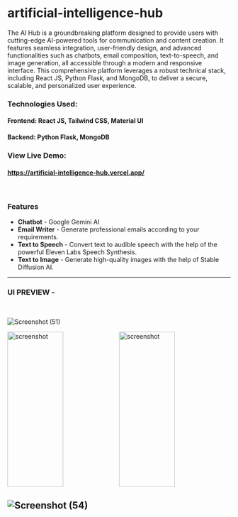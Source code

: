# artificial-intelligence-hub
The AI Hub is a groundbreaking platform designed to provide users with cutting-edge AI-powered tools for communication and content creation. It features seamless integration, user-friendly design, and advanced functionalities such as chatbots, email composition, text-to-speech, and image generation, all accessible through a modern and responsive interface. This comprehensive platform leverages a robust technical stack, including React JS, Python Flask, and MongoDB, to deliver a secure, scalable, and personalized user experience.

### Technologies Used:
#### Frontend: React JS, Tailwind CSS, Material UI
#### Backend: Python Flask, MongoDB

### View Live Demo: 
#### https://artificial-intelligence-hub.vercel.app/
<br/>

### Features
- **Chatbot** - Google Gemini AI
- **Email Writer** - Generate professional emails according to your requirements. 
- **Text to Speech** - Convert text to audible speech with the help of the powerful Eleven Labs Speech Synthesis.
- **Text to Image** - Generate high-quality images with the help of Stable Diffusion AI.

---
### UI PREVIEW -
<br/>

![Screenshot (51)](https://github.com/user-attachments/assets/080f6ed1-bcbe-4ba3-93cd-f73ce1c1f21b)

<img src="https://github.com/user-attachments/assets/e5861ad4-248e-448a-ae2c-b2cc1193d2e8" alt="screenshot" width="50%" height="350"/><img src="https://github.com/user-attachments/assets/d1bc2e1e-004a-4be3-bb0f-a42db5c827aa" alt="screenshot" width="50%" height="350"/>

![Screenshot (54)](https://github.com/user-attachments/assets/765bbf63-7bd1-4628-9dbe-111f9a4f63c2)
---
